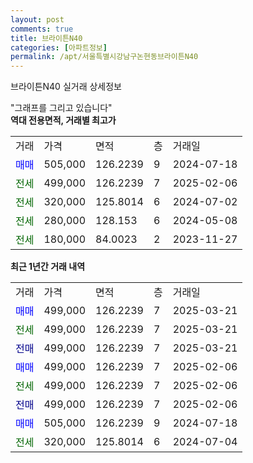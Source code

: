 ```yaml
---
layout: post
comments: true
title: 브라이튼N40
categories: [아파트정보]
permalink: /apt/서울특별시강남구논현동브라이튼N40
---
```


브라이튼N40 실거래 상세정보

<script type="text/javascript">
  google.charts.load('current', {'packages':['line', 'corechart']});
  google.charts.setOnLoadCallback(drawChart);

  function drawChart() {
    var data = new google.visualization.DataTable();
    data.addColumn('date', '거래일');
    data.addColumn('number', "매매");
    data.addColumn('number', "전세");
    data.addColumn('number', "전매");

    data.addRows([[new Date(Date.parse("2025-03-21")), 499000, null, null], [new Date(Date.parse("2025-03-21")), null, 499000, null], [new Date(Date.parse("2025-03-21")), null, null, 499000], [new Date(Date.parse("2025-02-06")), 499000, null, null], [new Date(Date.parse("2025-02-06")), null, 499000, null], [new Date(Date.parse("2025-02-06")), null, null, 499000], [new Date(Date.parse("2024-07-18")), 505000, null, null], [new Date(Date.parse("2024-07-04")), null, 320000, null]]);

    var options = {
      hAxis: {
        format: 'yyyy/MM/dd'
      },    
      lineWidth: 0,
      pointsVisible: true,    
      title: '최근 1년간 유형별 실거래가 분포',
      legend: { position: 'bottom' }
    };

    var formatter = new google.visualization.NumberFormat({pattern:'###,###'} );
    formatter.format(data, 1);
    formatter.format(data, 2);
    
    setTimeout(function() {
        var chart = new google.visualization.LineChart(document.getElementById('columnchart_material'));
        chart.draw(data, (options));
        document.getElementById('loading').style.display = 'none';
    }, 200);
  }
</script>


<div id="loading" style="z-index:20; display: block; margin-left: 0px">"그래프를 그리고 있습니다"</div>
<div id="columnchart_material" style="width: 95%; margin-left: 0px; display: block"></div>
<!-- contents start -->
<b>역대 전용면적, 거래별 최고가</b>
<table class="sortable">
    <tr>
      <td>거래</td>
      <td>가격</td>
      <td>면적</td>
      <td>층</td>
      <td>거래일</td>
    </tr>
        <tr>
          <td><a style="color: blue">매매</a></td>
          <td>505,000</td>
          <td>126.2239</td>
          <td>9</td>
          <td>2024-07-18</td>
        </tr>        
        <tr>
              <td><a style="color: darkgreen">전세</a></td>
              <td>499,000</td>
              <td>126.2239</td>
              <td>7</td>
              <td>2025-02-06</td>
            </tr>            <tr>
              <td><a style="color: darkgreen">전세</a></td>
              <td>320,000</td>
              <td>125.8014</td>
              <td>6</td>
              <td>2024-07-02</td>
            </tr>            <tr>
              <td><a style="color: darkgreen">전세</a></td>
              <td>280,000</td>
              <td>128.153</td>
              <td>6</td>
              <td>2024-05-08</td>
            </tr>            <tr>
              <td><a style="color: darkgreen">전세</a></td>
              <td>180,000</td>
              <td>84.0023</td>
              <td>2</td>
              <td>2023-11-27</td>
            </tr>        
    
</table>

<b>최근 1년간 거래 내역</b>

<table class="sortable">
    <tr>
      <td>거래</td>
      <td>가격</td>
      <td>면적</td>
      <td>층</td>
      <td>거래일</td>
    </tr>
    <tr>
      <td><a style="color: blue">매매</a></td>
      <td>499,000</td>
      <td>126.2239</td>
      <td>7</td>
      <td>2025-03-21</td>
    </tr>          <tr>
      <td><a style="color: darkgreen">전세</a></td>
      <td>499,000</td>
      <td>126.2239</td>
      <td>7</td>
      <td>2025-03-21</td>
    </tr>          <tr>
      <td><a style="color: darkblue">전매</a></td>
      <td>499,000</td>
      <td>126.2239</td>
      <td>7</td>
      <td>2025-03-21</td>
    </tr>          <tr>
      <td><a style="color: blue">매매</a></td>
      <td>499,000</td>
      <td>126.2239</td>
      <td>7</td>
      <td>2025-02-06</td>
    </tr>          <tr>
      <td><a style="color: darkgreen">전세</a></td>
      <td>499,000</td>
      <td>126.2239</td>
      <td>7</td>
      <td>2025-02-06</td>
    </tr>          <tr>
      <td><a style="color: darkblue">전매</a></td>
      <td>499,000</td>
      <td>126.2239</td>
      <td>7</td>
      <td>2025-02-06</td>
    </tr>          <tr>
      <td><a style="color: blue">매매</a></td>
      <td>505,000</td>
      <td>126.2239</td>
      <td>9</td>
      <td>2024-07-18</td>
    </tr>          <tr>
      <td><a style="color: darkgreen">전세</a></td>
      <td>320,000</td>
      <td>125.8014</td>
      <td>6</td>
      <td>2024-07-04</td>
    </tr>      </table>
<!-- contents end -->    

